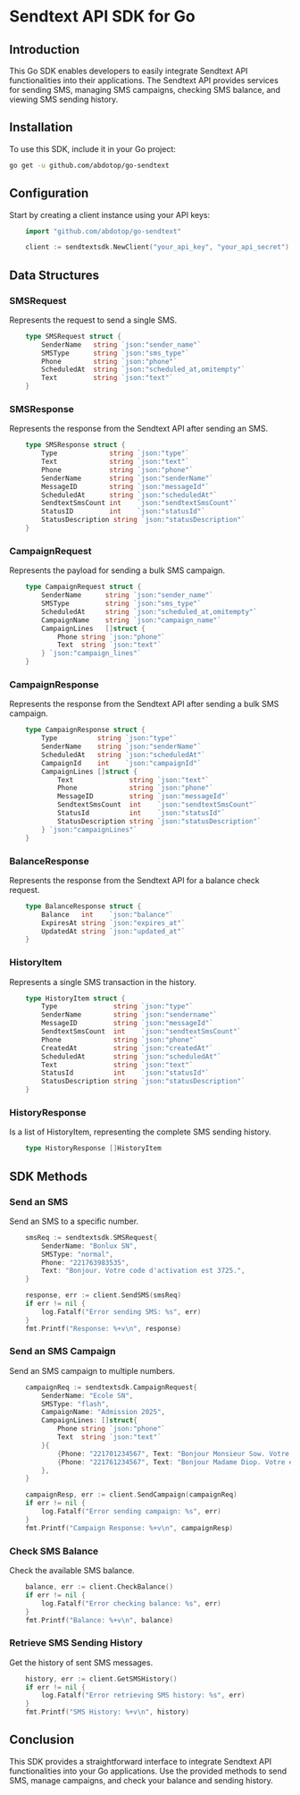 # Sendtext API SDK for Go

## Introduction

This Go SDK enables developers to easily integrate Sendtext API functionalities into their applications. The Sendtext API provides services for sending SMS, managing SMS campaigns, checking SMS balance, and viewing SMS sending history.

## Installation

To use this SDK, include it in your Go project:

```bash
go get -u github.com/abdotop/go-sendtext
```

## Configuration

Start by creating a client instance using your API keys:

```go
    import "github.com/abdotop/go-sendtext"

    client := sendtextsdk.NewClient("your_api_key", "your_api_secret")
```

## Data Structures

### SMSRequest

Represents the request to send a single SMS.

```go
    type SMSRequest struct {
        SenderName   string `json:"sender_name"`
        SMSType      string `json:"sms_type"`
        Phone        string `json:"phone"`
        ScheduledAt  string `json:"scheduled_at,omitempty"`
        Text         string `json:"text"`
    }
```

### SMSResponse

Represents the response from the Sendtext API after sending an SMS.

```go
    type SMSResponse struct {
        Type             string `json:"type"`
        Text             string `json:"text"`
        Phone            string `json:"phone"`
        SenderName       string `json:"senderName"`
        MessageID        string `json:"messageId"`
        ScheduledAt      string `json:"scheduledAt"`
        SendtextSmsCount int    `json:"sendtextSmsCount"`
        StatusID         int    `json:"statusId"`
        StatusDescription string `json:"statusDescription"`
    }
```

### CampaignRequest

Represents the payload for sending a bulk SMS campaign.

```go
    type CampaignRequest struct {
        SenderName      string `json:"sender_name"`
        SMSType         string `json:"sms_type"`
        ScheduledAt     string `json:"scheduled_at,omitempty"`
        CampaignName    string `json:"campaign_name"`
        CampaignLines   []struct {
            Phone string `json:"phone"`
            Text  string `json:"text"`
        } `json:"campaign_lines"`
    }
```

### CampaignResponse

Represents the response from the Sendtext API after sending a bulk SMS campaign.

```go
    type CampaignResponse struct {
	    Type          string `json:"type"`
	    SenderName    string `json:"senderName"`
	    ScheduledAt   string `json:"scheduledAt"`
	    CampaignId    int    `json:"campaignId"`
	    CampaignLines []struct {
	    	Text              string `json:"text"`
	    	Phone             string `json:"phone"`
	    	MessageID         string `json:"messageId"`
	    	SendtextSmsCount  int    `json:"sendtextSmsCount"`
	    	StatusId          int    `json:"statusId"`
	    	StatusDescription string `json:"statusDescription"`
	    } `json:"campaignLines"`
    }
```

### BalanceResponse

Represents the response from the Sendtext API for a balance check request.

```go
    type BalanceResponse struct {
	    Balance   int    `json:"balance"`
	    ExpiresAt string `json:"expires_at"`
	    UpdatedAt string `json:"updated_at"`
    }
```

### HistoryItem

Represents a single SMS transaction in the history.

```go
    type HistoryItem struct {
	    Type              string `json:"type"`
	    SenderName        string `json:"sendername"`
	    MessageID         string `json:"messageId"`
	    SendtextSmsCount  int    `json:"sendtextSmsCount"`
	    Phone             string `json:"phone"`
	    CreatedAt         string `json:"createdAt"`
	    ScheduledAt       string `json:"scheduledAt"`
	    Text              string `json:"text"`
	    StatusId          int    `json:"statusId"`
	    StatusDescription string `json:"statusDescription"`
    }
```

### HistoryResponse

Is a list of HistoryItem, representing the complete SMS sending history.

```go
    type HistoryResponse []HistoryItem
```

## SDK Methods

### Send an SMS

Send an SMS to a specific number.

```go
    smsReq := sendtextsdk.SMSRequest{
        SenderName: "Bonlux SN",
        SMSType: "normal",
        Phone: "221763983535",
        Text: "Bonjour. Votre code d'activation est 3725.",
    }

    response, err := client.SendSMS(smsReq)
    if err != nil {
        log.Fatalf("Error sending SMS: %s", err)
    }
    fmt.Printf("Response: %+v\n", response)
```

### Send an SMS Campaign

Send an SMS campaign to multiple numbers.

```go
    campaignReq := sendtextsdk.CampaignRequest{
        SenderName: "Ecole SN",
        SMSType: "flash",
        CampaignName: "Admission 2025",
        CampaignLines: []struct{
            Phone string `json:"phone"`
            Text  string `json:"text"`
        }{
            {Phone: "221701234567", Text: "Bonjour Monsieur Sow. Votre enfant a été admis à l'école SN."},
            {Phone: "221761234567", Text: "Bonjour Madame Diop. Votre enfant a été admis à l'école SN."},
        },
    }

    campaignResp, err := client.SendCampaign(campaignReq)
    if err != nil {
        log.Fatalf("Error sending campaign: %s", err)
    }
    fmt.Printf("Campaign Response: %+v\n", campaignResp)
```

### Check SMS Balance

Check the available SMS balance.

```go
    balance, err := client.CheckBalance()
    if err != nil {
        log.Fatalf("Error checking balance: %s", err)
    }
    fmt.Printf("Balance: %+v\n", balance)
```

### Retrieve SMS Sending History

Get the history of sent SMS messages.

```go
    history, err := client.GetSMSHistory()
    if err != nil {
        log.Fatalf("Error retrieving SMS history: %s", err)
    }
    fmt.Printf("SMS History: %+v\n", history)
```

## Conclusion

This SDK provides a straightforward interface to integrate Sendtext API functionalities into your Go applications. Use the provided methods to send SMS, manage campaigns, and check your balance and sending history.
